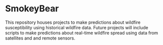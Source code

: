 # SmokeyBear

This repository houses projects to make predictions about wildfire susceptibility using historical wildfire data. Future projects will include scripts to make predictions about real-time wildfire spread using data from satellites and and remote sensors.
